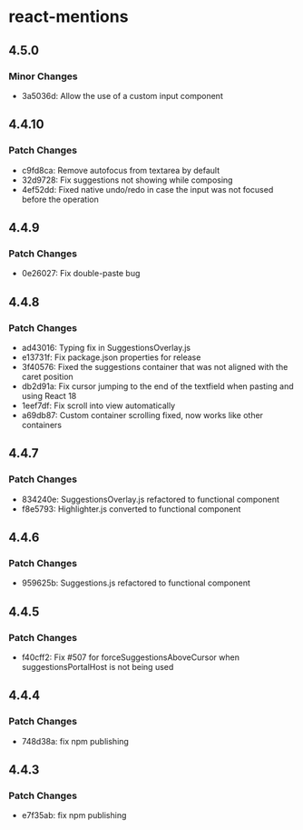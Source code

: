 # react-mentions

## 4.5.0

### Minor Changes

- 3a5036d: Allow the use of a custom input component

## 4.4.10

### Patch Changes

- c9fd8ca: Remove autofocus from textarea by default
- 32d9728: Fix suggestions not showing while composing
- 4ef52dd: Fixed native undo/redo in case the input was not focused before the operation

## 4.4.9

### Patch Changes

- 0e26027: Fix double-paste bug

## 4.4.8

### Patch Changes

- ad43016: Typing fix in SuggestionsOverlay.js
- e13731f: Fix package.json properties for release
- 3f40576: Fixed the suggestions container that was not aligned with the caret position
- db2d91a: Fix cursor jumping to the end of the textfield when pasting and using React 18
- 1eef7df: Fix scroll into view automatically
- a69db87: Custom container scrolling fixed, now works like other containers

## 4.4.7

### Patch Changes

- 834240e: SuggestionsOverlay.js refactored to functional component
- f8e5793: Highlighter.js converted to functional component

## 4.4.6

### Patch Changes

- 959625b: Suggestions.js refactored to functional component

## 4.4.5

### Patch Changes

- f40cff2: Fix #507 for forceSuggestionsAboveCursor when suggestionsPortalHost is not being used

## 4.4.4

### Patch Changes

- 748d38a: fix npm publishing

## 4.4.3

### Patch Changes

- e7f35ab: fix npm publishing
